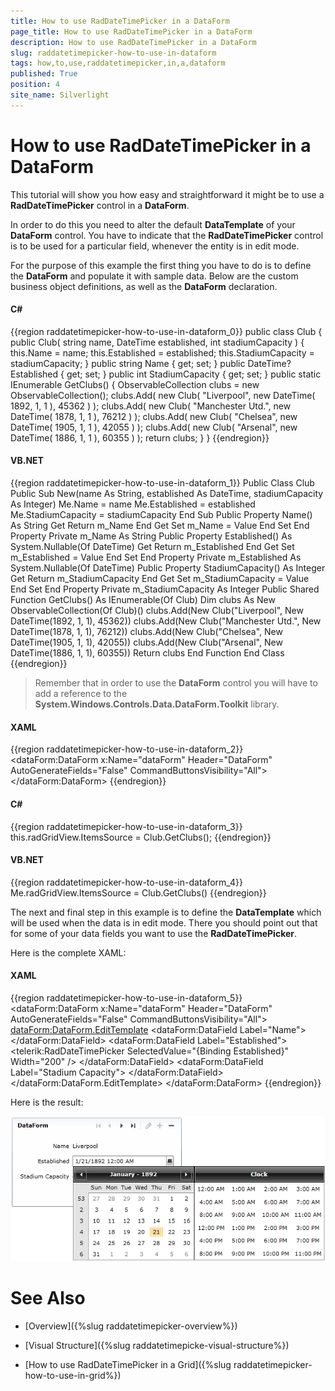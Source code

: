 ```yaml
---
title: How to use RadDateTimePicker in a DataForm
page_title: How to use RadDateTimePicker in a DataForm
description: How to use RadDateTimePicker in a DataForm
slug: raddatetimepicker-how-to-use-in-dataform
tags: how,to,use,raddatetimepicker,in,a,dataform
published: True
position: 4
site_name: Silverlight
---
```


# How to use RadDateTimePicker in a DataForm

This tutorial will show you how easy and straightforward it might be to use a __RadDateTimePicker__ control in a __DataForm__.

In order to do this you need to alter the default __DataTemplate__ of your __DataForm__ control. You have to indicate that the __RadDateTimePicker__ control is to be used for a particular field, whenever the entity is in edit mode.

For the purpose of this example the first thing you have to do is to define the __DataForm__ and populate it with sample data. Below are the custom business object definitions, as well as the __DataForm__ declaration.

#### __C#__

{{region raddatetimepicker-how-to-use-in-dataform_0}}
	public class Club
	{
	    public Club( string name, DateTime established, int stadiumCapacity )
	    {
	        this.Name = name;
	        this.Established = established;
	        this.StadiumCapacity = stadiumCapacity;
	    }
	    public string Name
	    {
	        get;
	        set;
	    }
	    public DateTime? Established
	    {
	        get;
	        set;
	    }
	    public int StadiumCapacity
	    {
	        get;
	        set;
	    }
	    public static IEnumerable<Club> GetClubs()
	    {
	        ObservableCollection<Club> clubs = new ObservableCollection<Club>();
	        clubs.Add( new Club( "Liverpool", new DateTime( 1892, 1, 1 ), 45362 ) );
	        clubs.Add( new Club( "Manchester Utd.", new DateTime( 1878, 1, 1 ), 76212 ) );
	        clubs.Add( new Club( "Chelsea", new DateTime( 1905, 1, 1 ), 42055 ) );
	        clubs.Add( new Club( "Arsenal", new DateTime( 1886, 1, 1 ), 60355 ) );
	        return clubs;
	    }
	}
{{endregion}}

#### __VB.NET__

{{region raddatetimepicker-how-to-use-in-dataform_1}}
	Public Class Club
	 Public Sub New(name As String, established As DateTime, stadiumCapacity As Integer)
	  Me.Name = name
	  Me.Established = established
	  Me.StadiumCapacity = stadiumCapacity
	 End Sub
	 Public Property Name() As String
	  Get
	   Return m_Name
	  End Get
	  Set
	   m_Name = Value
	  End Set
	 End Property
	 Private m_Name As String
	 Public Property Established() As System.Nullable(Of DateTime)
	  Get
	   Return m_Established
	  End Get
	  Set
	   m_Established = Value
	  End Set
	 End Property
	 Private m_Established As System.Nullable(Of DateTime)
	 Public Property StadiumCapacity() As Integer
	  Get
	   Return m_StadiumCapacity
	  End Get
	  Set
	   m_StadiumCapacity = Value
	  End Set
	 End Property
	 Private m_StadiumCapacity As Integer
	 Public Shared Function GetClubs() As IEnumerable(Of Club)
	  Dim clubs As New ObservableCollection(Of Club)()
	  clubs.Add(New Club("Liverpool", New DateTime(1892, 1, 1), 45362))
	  clubs.Add(New Club("Manchester Utd.", New DateTime(1878, 1, 1), 76212))
	  clubs.Add(New Club("Chelsea", New DateTime(1905, 1, 1), 42055))
	  clubs.Add(New Club("Arsenal", New DateTime(1886, 1, 1), 60355))
	  Return clubs
	 End Function
	End Class
{{endregion}}

>Remember that in order to use the __DataForm__ control you will have to add a reference to the __System.Windows.Controls.Data.DataForm.Toolkit__ library.

#### __XAML__

{{region raddatetimepicker-how-to-use-in-dataform_2}}
	<Grid x:Name="LayoutRoot"
	        Background="White">
	    <dataForm:DataForm x:Name="dataForm"
	                       Header="DataForm"
	                       AutoGenerateFields="False"
	                       CommandButtonsVisibility="All">
	    </dataForm:DataForm>
	</Grid>
{{endregion}}

#### __C#__

{{region raddatetimepicker-how-to-use-in-dataform_3}}
	this.radGridView.ItemsSource = Club.GetClubs();
{{endregion}}

#### __VB.NET__

{{region raddatetimepicker-how-to-use-in-dataform_4}}
	Me.radGridView.ItemsSource = Club.GetClubs()
{{endregion}}

The next and final step in this example is to define the __DataTemplate__ which will be used when the data is in edit mode. There you should point out that for some of your data fields you want to use the __RadDateTimePicker__.

Here is the complete XAML:

#### __XAML__

{{region raddatetimepicker-how-to-use-in-dataform_5}}
	<Grid x:Name="LayoutRoot"
	        Background="White">
	    <dataForm:DataForm x:Name="dataForm"
	                       Header="DataForm"
	                       AutoGenerateFields="False"
	                       CommandButtonsVisibility="All">
	        <dataForm:DataForm.EditTemplate>
	            <DataTemplate>
	                <StackPanel>
	                    <dataForm:DataField Label="Name">
	                        <TextBlock Text="{Binding Name}"></TextBlock>
	                    </dataForm:DataField>
	                    <dataForm:DataField Label="Established">
	                        <telerik:RadDateTimePicker SelectedValue="{Binding Established}" Width="200" />
	                    </dataForm:DataField>
	                    <dataForm:DataField Label="Stadium Capacity">
	                        <TextBlock Text="{Binding StadiumCapacity}"></TextBlock>
	                    </dataForm:DataField>
	                </StackPanel>
	            </DataTemplate>
	        </dataForm:DataForm.EditTemplate>
	    </dataForm:DataForm>
	</Grid>
{{endregion}}

Here is the result:

![](images/dateTimePicker_how_to_use_in_dataForm_010.png)

# See Also

 * [Overview]({%slug raddatetimepicker-overview%})

 * [Visual Structure]({%slug raddatetimepicke-visual-structure%})

 * [How to use RadDateTimePicker in a Grid]({%slug raddatetimepicker-how-to-use-in-grid%})
